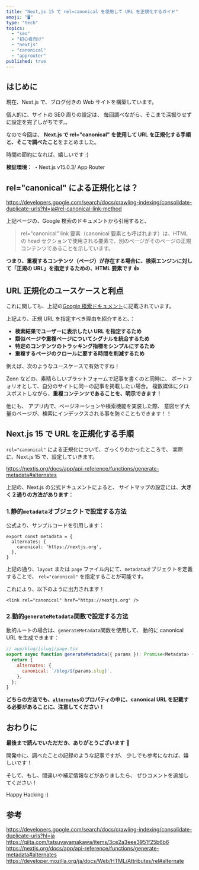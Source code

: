 ```yaml
---
title: "Next,js 15 で rel=canonical を使用して URL を正規化するガイド"
emoji: "🖥"
type: "tech"
topics:
  - "seo"
  - "初心者向け"
  - "nextjs"
  - "canonical"
  - "approuter"
published: true
---
```


## はじめに

現在、Next.js で、ブログ付きの Web サイトを構築しています。

個人的に、サイトの SEO 周りの設定は、
毎回調べながら、そこまで深掘りせずに設定を完了しがちです。。

なので今回は、
**Next.js で rel="canonical" を使用して URL を正規化する手順と、そこで調べたこと**をまとめました。

時間の節約になれば、嬉しいです :)

**検証環境**：
・Next.js v15.0.3/ App Router

## rel="canonical" による正規化とは？

https://developers.google.com/search/docs/crawling-indexing/consolidate-duplicate-urls?hl=ja#rel-canonical-link-method

上記ページの、Google 検索のドキュメントから引用すると、

> rel="canonical" link 要素（canonical 要素とも呼ばれます）は、HTML の head セクションで使用される要素で、別のページがそのページの正規コンテンツであることを示しています。

**つまり、重複するコンテンツ（ページ）が存在する場合に、検索エンジンに対して「正規の URL」を指定するための、HTML 要素です 👍**

## URL 正規化のユースケースと利点

これに関しても、上記の[Google 検索ドキュメント](https://developers.google.com/search/docs/crawling-indexing/consolidate-duplicate-urls?hl=ja#reasons-to-specify-a-canonical-url)に記載されています。

上記より、正規 URL を指定すべき理由を紹介すると、：

- **検索結果でユーザーに表示したい URL を指定するため**
- **類似ページや重複ページについてシグナルを統合するため**
- **特定のコンテンツのトラッキング指標をシンプルにするため**
- **重複するページのクロールに要する時間を削減するため**

例えば、次のようなユースケースで有効ですね！

Zenn などの、素晴らしいプラットフォームで記事を書くのと同時に、
ポートフォリオとして、自分のサイトに同一の記事を掲載したい場合。
複数媒体にクロスポストしながら、**重複コンテンツであることを、明示できます！**

他にも、
アプリ内で、ページネーションや検索機能を実装した際、
意図せず大量のページが、検索にインデックスされる事を防ぐこともできます！！

## Next.js 15 で URL を正規化する手順

`rel="canonical"` による正規化について、ざっくりわかったところで、
実際に、Next.js 15 で、設定していきます。

https://nextjs.org/docs/app/api-reference/functions/generate-metadata#alternates

上記の、Next.js の公式ドキュメントによると、
サイトマップの設定には、**大きく２通りの方法があります**：

### 1.静的`metadata`オブジェクトで設定する方法

公式より、サンプルコードを引用します：

```js: layout.js | page.js
export const metadata = {
  alternates: {
    canonical: 'https://nextjs.org',
  },
}
```

上記の通り、`layout` または `page` ファイル内にて、`metadata`オブジェクトを定義することで、
`rel="canonical"` を指定することが可能です。

これにより、以下のように出力されます！

```html:<head> output
<link rel="canonical" href="https://nextjs.org" />
```

### 2.動的`generateMetadata`関数で設定する方法

動的ルートの場合は、`generateMetadata`関数を使用して、
動的に canonical URL を生成できます：

```js
// app/blog/[slug]/page.tsx
export async function generateMetadata({ params }): Promise<Metadata> {
  return {
    alternates: {
      canonical: `/blog/${params.slug}`,
    },
  };
}
```

**どちらの方法でも、[`alternates`](https://developer.mozilla.org/ja/docs/Web/HTML/Attributes/rel#alternate)のプロパティの中に、canonical URL を記載する必要があることに、注意してください！**

## おわりに

**最後まで読んでいただだき、ありがとうございます** 🥳

開発中に、調べたことの記録のような記事ですが、
少しでも参考になれば、嬉しいです！

そして、もし、間違いや補足情報などがありましたら、
ぜひコメントを追加してください！

Happy Hacking :)

## 参考

https://developers.google.com/search/docs/crawling-indexing/consolidate-duplicate-urls?hl=ja
https://qiita.com/tatsuyayamakawa/items/3ce2a3eee3951f25b6b6
https://nextjs.org/docs/app/api-reference/functions/generate-metadata#alternates
https://developer.mozilla.org/ja/docs/Web/HTML/Attributes/rel#alternate
